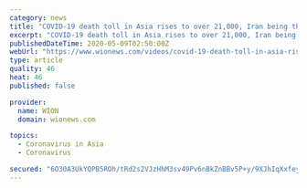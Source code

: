 ```yaml
---
category: news
title: "COVID-19 death toll in Asia rises to over 21,000, Iran being the worst affected"
excerpt: "COVID-19 death toll in Asia rises to over 21,000, Iran being the worst affected. Watch this video to get more details."
publishedDateTime: 2020-05-09T02:50:00Z
webUrl: "https://www.wionews.com/videos/covid-19-death-toll-in-asia-rises-to-over-21000-iran-being-the-worst-affected-297558"
type: article
quality: 46
heat: 46
published: false

provider:
  name: WION
  domain: wionews.com

topics:
  - Coronavirus in Asia
  - Coronavirus

secured: "6O30A3UkYQPB5ROh/tRd2s2VJzHhM3sv49Pv6nBkZnBBv5P+y/9XJhIqXxfey5vNW65/zIUe1nTbkHJaSI0cSUX52HmBur1dQQYkAFuHyVT9yQBpB2cMRSM9iOi+ypvO1bWg35nzgIryKv3SDB7Jc88mpm4prK57LnyIoMqvoN37dAauSJ6Nrrjss1Gmw/QDmjXG4+2/CYre1nOkrJ6wwAO5GEx5c2TPfv8COWUbvchWBDWrL9q5lYDG2TpdolphVgRiS37JjlAy7bxiPfqbEZeukIsATRGcXL+yQltoCZdT3+s0BUJlEJzr1m80A49A;OjPVfqfVa8uxQC5CuWAeEA=="
---
```


